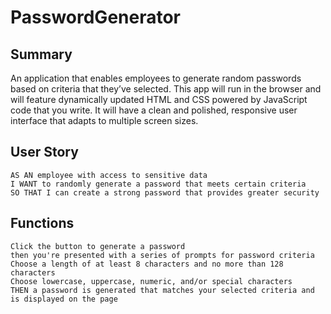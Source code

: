 # PasswordGenerator

## Summary

An application that enables employees to generate random passwords based on criteria that they’ve selected. This app will run in the browser and will feature dynamically updated HTML and CSS powered by JavaScript code that you write. It will have a clean and polished, responsive user interface that adapts to multiple screen sizes.

## User Story

```
AS AN employee with access to sensitive data
I WANT to randomly generate a password that meets certain criteria
SO THAT I can create a strong password that provides greater security
```

## Functions

```
Click the button to generate a password
then you're presented with a series of prompts for password criteria
Choose a length of at least 8 characters and no more than 128 characters
Choose lowercase, uppercase, numeric, and/or special characters
THEN a password is generated that matches your selected criteria and is displayed on the page
```
